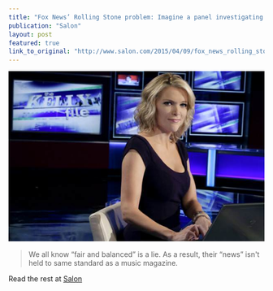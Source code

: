 ```yaml
---
title: "Fox News’ Rolling Stone problem: Imagine a panel investigating Bill O’Reilly’s “war stories” and Megyn Kelly’s hyperbole"
publication: "Salon"
layout: post
featured: true
link_to_original: "http://www.salon.com/2015/04/09/fox_news_rolling_stone_problem_imagine_a_panel_investigating_bill_oreillys_war_stories_and_megyn_kellys_hyperbole/"
---
```

![](/assets/img/megyn_kelly.jpg)

> We all know “fair and balanced” is a lie. As a result, their “news” isn't held to same standard as a music magazine.

Read the rest at [Salon](http://www.salon.com/2015/04/09/fox_news_rolling_stone_problem_imagine_a_panel_investigating_bill_oreillys_war_stories_and_megyn_kellys_hyperbole/)
